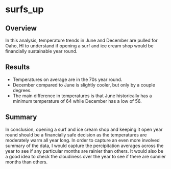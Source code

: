 # surfs_up

## Overview
In this analysis, temperature trends in June and December are pulled for Oaho, HI to understand if opening a surf and ice cream shop would be financially sustainable year round.

## Results
- Temperatures on average are in the 70s year round.
- December compared to June is slightly cooler, but only by a couple degrees.
- The main difference in temperatures is that June historically has a minimum temperature of 64 while December has a low of 56.

## Summary
In conclusion, opening a surf and ice cream shop and keeping it open year round should be a financially safe decision as the temperatures are moderately warm all year long. In order to capture an even more involved summary of the data, I would capture the percipitation averages across the year to see if any particular months are rainier than others. It would also be a good idea to check the cloudiness over the year to see if there are sunnier months than others.
